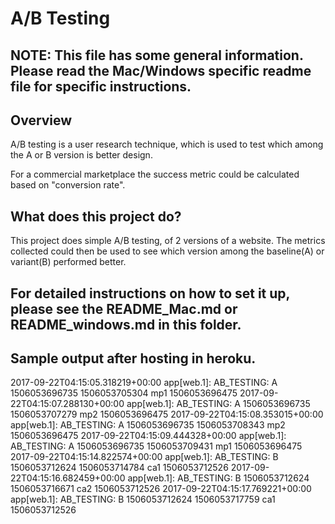# A/B Testing


## NOTE: This file has some general information. Please read the Mac/Windows specific readme file for specific instructions.


## Overview

A/B testing is a user research technique, which is used to test
which among the A or B version is better design.

For a commercial marketplace the success metric could be
calculated based on "conversion rate".


## What does this project do?

This project does simple A/B testing, of 2 versions of a website.
The metrics collected could then be used to see which version 
among the baseline(A) or variant(B) performed better.


## For detailed instructions on how to set it up, please see the README_Mac.md or README_windows.md in this folder.

## Sample output after hosting in heroku.
2017-09-22T04:15:05.318219+00:00 app[web.1]: AB_TESTING: A 1506053696735 1506053705304 mp1 1506053696475
2017-09-22T04:15:07.288130+00:00 app[web.1]: AB_TESTING: A 1506053696735 1506053707279 mp2 1506053696475
2017-09-22T04:15:08.353015+00:00 app[web.1]: AB_TESTING: A 1506053696735 1506053708343 mp2 1506053696475
2017-09-22T04:15:09.444328+00:00 app[web.1]: AB_TESTING: A 1506053696735 1506053709431 mp1 1506053696475
2017-09-22T04:15:14.822574+00:00 app[web.1]: AB_TESTING: B 1506053712624 1506053714784 ca1 1506053712526
2017-09-22T04:15:16.682459+00:00 app[web.1]: AB_TESTING: B 1506053712624 1506053716671 ca2 1506053712526
2017-09-22T04:15:17.769221+00:00 app[web.1]: AB_TESTING: B 1506053712624 1506053717759 ca1 1506053712526

